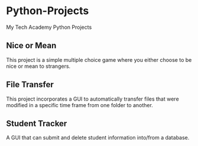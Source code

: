 # Python-Projects
My Tech Academy Python Projects


## Nice or Mean
This project is a simple multiple choice game where you either choose to be nice or mean to strangers.

## File Transfer
This project incorporates a GUI to automatically transfer files that were modified in a specific time frame from one folder to another.

## Student Tracker
A GUI that can submit and delete student information into/from a database.
